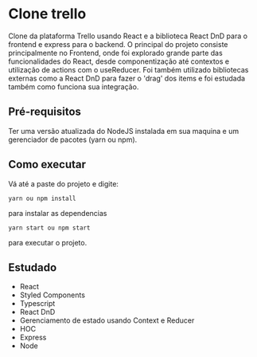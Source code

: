 # Clone trello

Clone da plataforma Trello usando React e a biblioteca React DnD para o frontend e express para o backend. O principal do projeto consiste principalmente no Frontend, onde foi explorado grande parte das funcionalidades do React, desde componentização até contextos e utilização de actions com o useReducer. Foi também utilizado bibliotecas externas como a React DnD para fazer o 'drag' dos items e foi estudada  também como funciona sua integração. 

## Pré-requisitos
Ter uma versão atualizada do NodeJS instalada em sua maquina e um gerenciador de pacotes (yarn ou npm).

## Como executar
Vá até a paste do projeto e digite:
```
yarn ou npm install
```
para instalar as dependencias
```
yarn start ou npm start
```
para executar o projeto.


## Estudado
* React
* Styled Components
* Typescript
* React DnD
* Gerenciamento de estado usando Context e Reducer
* HOC
* Express
* Node

